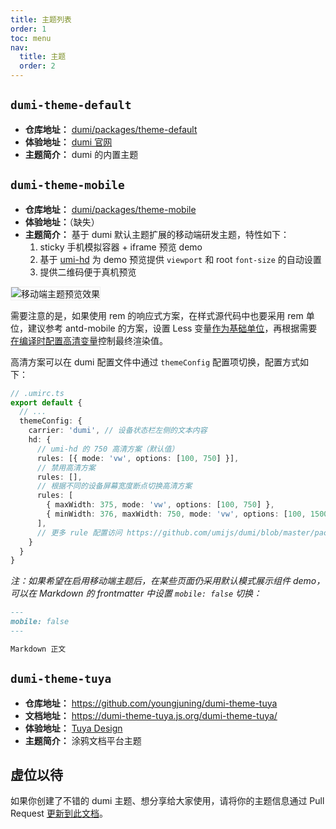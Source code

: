 ```yaml
---
title: 主题列表
order: 1
toc: menu
nav:
  title: 主题
  order: 2
---
```


## `dumi-theme-default`

- **仓库地址：** [dumi/packages/theme-default](https://github.com/umijs/dumi/tree/master/packages/theme-default)
- **体验地址：** [dumi 官网](https://d.umijs.org)
- **主题简介：** dumi 的内置主题

## `dumi-theme-mobile`

- **仓库地址：** [dumi/packages/theme-mobile](https://github.com/umijs/dumi/tree/master/packages/theme-mobile)
- **体验地址：**（缺失）
- **主题简介：** 基于 dumi 默认主题扩展的移动端研发主题，特性如下：
  1. sticky 手机模拟容器 + iframe 预览 demo
  2. 基于 [umi-hd](https://github.com/umijs/umi-hd) 为 demo 预览提供 `viewport` 和 root `font-size` 的自动设置
  3. 提供二维码便于真机预览

<img style="border: 1px solid #eee;" src="https://gw.alipayobjects.com/zos/bmw-prod/acb29a94-6200-4798-82eb-190177fa841c/kezwf18r_w2556_h1396.jpeg" alt="移动端主题预览效果" />

需要注意的是，如果使用 rem 的响应式方案，在样式源代码中也要采用 rem 单位，建议参考 antd-mobile 的方案，设置 Less 变量[作为基础单位](https://github.com/ant-design/ant-design-mobile/blob/next/packages/antd-mobile-styles/src/base/variables.less#L4)，再根据需要[在编译时配置高清变量](https://github.com/ant-design/ant-design-mobile/blob/next/config/config.ts#L96)控制最终渲染值。

高清方案可以在 dumi 配置文件中通过 `themeConfig` 配置项切换，配置方式如下：

```ts
// .umirc.ts
export default {
  // ...
  themeConfig: {
    carrier: 'dumi', // 设备状态栏左侧的文本内容
    hd: {
      // umi-hd 的 750 高清方案（默认值）
      rules: [{ mode: 'vw', options: [100, 750] }],
      // 禁用高清方案
      rules: [],
      // 根据不同的设备屏幕宽度断点切换高清方案
      rules: [
        { maxWidth: 375, mode: 'vw', options: [100, 750] },
        { minWidth: 376, maxWidth: 750, mode: 'vw', options: [100, 1500] },
      ],
      // 更多 rule 配置访问 https://github.com/umijs/dumi/blob/master/packages/theme-mobile/src/typings/config.d.ts#L7
    }
  }
}
```

_注：如果希望在启用移动端主题后，在某些页面仍采用默认模式展示组件 demo，可以在 Markdown 的 frontmatter 中设置 `mobile: false` 切换：_

```md
---
mobile: false
---

Markdown 正文
```

## `dumi-theme-tuya`

- **仓库地址：** https://github.com/youngjuning/dumi-theme-tuya
- **文档地址：** https://dumi-theme-tuya.js.org/dumi-theme-tuya/
- **体验地址：** [Tuya Design](https://panel-docs.tuyacn.com/)
- **主题简介：** 涂鸦文档平台主题

## 虚位以待

如果你创建了不错的 dumi 主题、想分享给大家使用，请将你的主题信息通过 Pull Request [更新到此文档](https://github.com/umijs/dumi/edit/master/docs/theme/index.zh-CN.md)。
